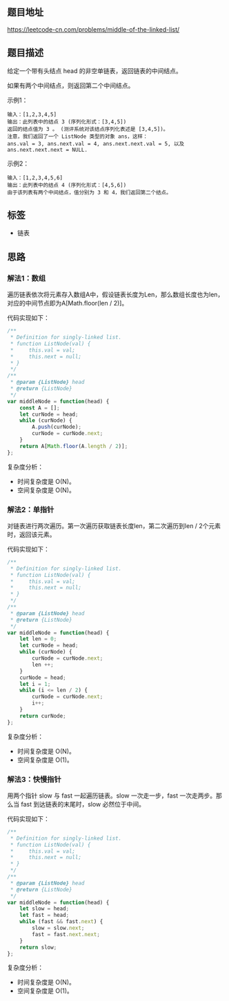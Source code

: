 ## 题目地址

https://leetcode-cn.com/problems/middle-of-the-linked-list/

## 题目描述

给定一个带有头结点 head 的非空单链表，返回链表的中间结点。

如果有两个中间结点，则返回第二个中间结点。

示例1：
```
输入：[1,2,3,4,5]
输出：此列表中的结点 3 (序列化形式：[3,4,5])
返回的结点值为 3 。 (测评系统对该结点序列化表述是 [3,4,5])。
注意，我们返回了一个 ListNode 类型的对象 ans，这样：
ans.val = 3, ans.next.val = 4, ans.next.next.val = 5, 以及 ans.next.next.next = NULL.
```

示例2：
```
输入：[1,2,3,4,5,6]
输出：此列表中的结点 4 (序列化形式：[4,5,6])
由于该列表有两个中间结点，值分别为 3 和 4，我们返回第二个结点。
```

## 标签

- 链表

## 思路

### 解法1：数组

遍历链表依次将元素存入数组A中，假设链表长度为Len，那么数组长度也为len，对应的中间节点即为A[Math.floor(len / 2)]。

代码实现如下：
```javascript
/**
 * Definition for singly-linked list.
 * function ListNode(val) {
 *     this.val = val;
 *     this.next = null;
 * }
 */
/**
 * @param {ListNode} head
 * @return {ListNode}
 */
var middleNode = function(head) {
    const A = [];
    let curNode = head;
    while (curNode) {
        A.push(curNode);
        curNode = curNode.next;
    }
    return A[Math.floor(A.length / 2)];
};
```

复杂度分析：

- 时间复杂度是 O(N)。
- 空间复杂度是 O(N)。

### 解法2：单指针

对链表进行两次遍历。第一次遍历获取链表长度len，第二次遍历到len / 2个元素时，返回该元素。

代码实现如下：
```javascript
/**
 * Definition for singly-linked list.
 * function ListNode(val) {
 *     this.val = val;
 *     this.next = null;
 * }
 */
/**
 * @param {ListNode} head
 * @return {ListNode}
 */
var middleNode = function(head) {
    let len = 0;
    let curNode = head;
    while (curNode) {
        curNode = curNode.next;
        len ++;
    }
    curNode = head;
    let i = 1;
    while (i <= len / 2) {
        curNode = curNode.next;
        i++;
    }
    return curNode;
};
```

复杂度分析：

- 时间复杂度是 O(N)。
- 空间复杂度是 O(1)。

### 解法3：快慢指针

用两个指针 slow 与 fast 一起遍历链表。slow 一次走一步，fast 一次走两步。那么当 fast 到达链表的末尾时，slow 必然位于中间。

代码实现如下：
```javascript
/**
 * Definition for singly-linked list.
 * function ListNode(val) {
 *     this.val = val;
 *     this.next = null;
 * }
 */
/**
 * @param {ListNode} head
 * @return {ListNode}
 */
var middleNode = function(head) {
    let slow = head;
    let fast = head;
    while (fast && fast.next) {
        slow = slow.next;
        fast = fast.next.next;
    }
    return slow;
};
```

复杂度分析：

- 时间复杂度是 O(N)。
- 空间复杂度是 O(1)。
